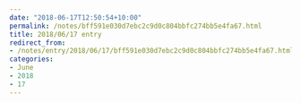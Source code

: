 ```yaml
---
date: "2018-06-17T12:50:54+10:00"
permalink: /notes/bff591e030d7ebc2c9d0c804bbfc274bb5e4fa67.html
title: 2018/06/17 entry
redirect_from:
- /notes/entry/2018/06/17/bff591e030d7ebc2c9d0c804bbfc274bb5e4fa67.html
categories:
- June
- 2018
- 17
---
```

